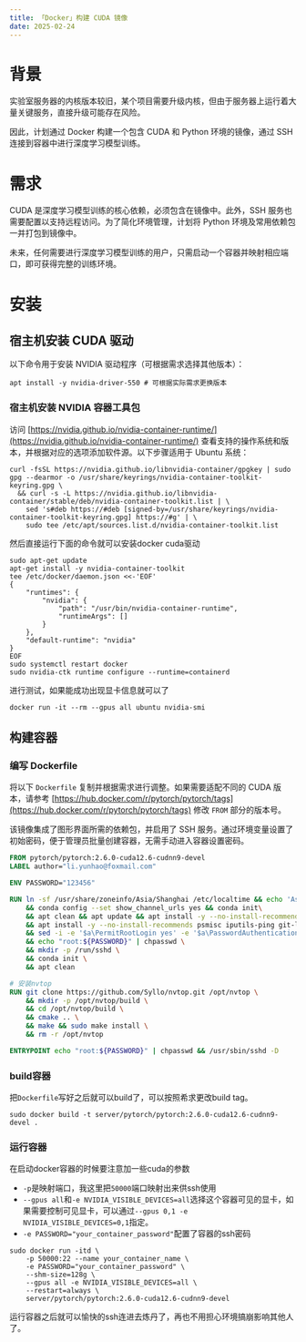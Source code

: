 ```yaml
---
title: 「Docker」构建 CUDA 镜像
date: 2025-02-24
---
```

# 背景

实验室服务器的内核版本较旧，某个项目需要升级内核，但由于服务器上运行着大量关键服务，直接升级可能存在风险。

因此，计划通过 Docker 构建一个包含 CUDA 和 Python 环境的镜像，通过 SSH 连接到容器中进行深度学习模型训练。

# 需求

CUDA 是深度学习模型训练的核心依赖，必须包含在镜像中。此外，SSH 服务也需要配置以支持远程访问。为了简化环境管理，计划将 Python 环境及常用依赖包一并打包到镜像中。

未来，任何需要进行深度学习模型训练的用户，只需启动一个容器并映射相应端口，即可获得完整的训练环境。

# 安装

## 宿主机安装 CUDA 驱动

以下命令用于安装 NVIDIA 驱动程序（可根据需求选择其他版本）：

```shell
apt install -y nvidia-driver-550 # 可根据实际需求更换版本
```

### 宿主机安装 NVIDIA 容器工具包

访问 [https://nvidia.github.io/nvidia-container-runtime/](https://nvidia.github.io/nvidia-container-runtime/) 查看支持的操作系统和版本，并根据对应的选项添加软件源。以下步骤适用于 Ubuntu 系统：

```shell
curl -fsSL https://nvidia.github.io/libnvidia-container/gpgkey | sudo gpg --dearmor -o /usr/share/keyrings/nvidia-container-toolkit-keyring.gpg \
  && curl -s -L https://nvidia.github.io/libnvidia-container/stable/deb/nvidia-container-toolkit.list | \
    sed 's#deb https://#deb [signed-by=/usr/share/keyrings/nvidia-container-toolkit-keyring.gpg] https://#g' | \
    sudo tee /etc/apt/sources.list.d/nvidia-container-toolkit.list
```

然后直接运行下面的命令就可以安装docker cuda驱动

```shell
sudo apt-get update
apt-get install -y nvidia-container-toolkit
tee /etc/docker/daemon.json <<-'EOF'
{
    "runtimes": {
        "nvidia": {
            "path": "/usr/bin/nvidia-container-runtime",
            "runtimeArgs": []
        }
    },
    "default-runtime": "nvidia"
}
EOF
sudo systemctl restart docker
sudo nvidia-ctk runtime configure --runtime=containerd
```

进行测试，如果能成功出现显卡信息就可以了

```shell
docker run -it --rm --gpus all ubuntu nvidia-smi
```

## 构建容器

### 编写 Dockerfile

将以下 `Dockerfile` 复制并根据需求进行调整。如果需要适配不同的 CUDA 版本，请参考 [https://hub.docker.com/r/pytorch/pytorch/tags](https://hub.docker.com/r/pytorch/pytorch/tags) 修改 `FROM` 部分的版本号。

该镜像集成了图形界面所需的依赖包，并启用了 SSH 服务。通过环境变量设置了初始密码，便于管理员批量创建容器，无需手动进入容器设置密码。

```dockerfile [Dockerfile]
FROM pytorch/pytorch:2.6.0-cuda12.6-cudnn9-devel
LABEL author="li.yunhao@foxmail.com"

ENV PASSWORD="123456"

RUN ln -sf /usr/share/zoneinfo/Asia/Shanghai /etc/localtime && echo 'Asia/Shanghai' >/etc/timezone \
    && conda config --set show_channel_urls yes && conda init\
    && apt clean && apt update && apt install -y --no-install-recommends sudo \
    && apt install -y --no-install-recommends psmisc iputils-ping git-lfs libgl1-mesa-glx libglib2.0-0 libsm6 libxext6 libxrender-dev openssh-server git wget curl vim screen unzip build-essential cmake libncurses5-dev libncursesw5-dev pkg-config libdrm-dev libgtest-dev libudev-dev \
    && sed -i -e '$a\PermitRootLogin yes' -e '$a\PasswordAuthentication yes' /etc/ssh/sshd_config \
    && echo "root:${PASSWORD}" | chpasswd \
    && mkdir -p /run/sshd \
    && conda init \
    && apt clean

# 安装nvtop
RUN git clone https://github.com/Syllo/nvtop.git /opt/nvtop \
    && mkdir -p /opt/nvtop/build \
    && cd /opt/nvtop/build \
    && cmake .. \
    && make && sudo make install \
    && rm -r /opt/nvtop

ENTRYPOINT echo "root:${PASSWORD}" | chpasswd && /usr/sbin/sshd -D

```

### build容器

把`Dockerfile`写好之后就可以build了，可以按照希求更改build tag。

```shell
sudo docker build -t server/pytorch/pytorch:2.6.0-cuda12.6-cudnn9-devel .
```

### 运行容器

在启动docker容器的时候要注意加一些cuda的参数

* `-p`是映射端口，我这里把`50000`端口映射出来供ssh使用
* `--gpus all`和`-e NVIDIA_VISIBLE_DEVICES=all`选择这个容器可见的显卡，如果需要控制可见显卡，可以通过`--gpus 0,1 -e NVIDIA_VISIBLE_DEVICES=0,1`指定。
* `-e PASSWORD="your_container_password"`配置了容器的ssh密码

```shell
sudo docker run -itd \
    -p 50000:22 --name your_container_name \
    -e PASSWORD="your_container_password" \
    --shm-size=128g \
    --gpus all -e NVIDIA_VISIBLE_DEVICES=all \
    --restart=always \
    server/pytorch/pytorch:2.6.0-cuda12.6-cudnn9-devel
```

运行容器之后就可以愉快的ssh连进去炼丹了，再也不用担心环境搞崩影响其他人了。
